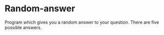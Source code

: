 # Random-answer
Program which gives you a random answer to your question. There are five possible answers.
